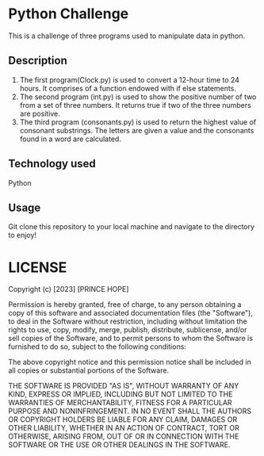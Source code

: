 # Python Challenge
This is a challenge of three programs used to manipulate data in python.

## Description
1. The first program(Clock.py) is used to convert a 12-hour time to 24 hours. It comprises of a function endowed with if else statements.
2. The second program (int.py) is used to show the positive number of two from a set of three numbers. It returns true if two of the three numbers are positive.
3. The third program (consonants.py) is used to return the highest value of consonant substrings. The letters are given a value and the consonants found in a word are calculated. 

## Technology used
Python

## Usage
Git clone this repository to your local machine and navigate to the directory to enjoy!

# LICENSE
Copyright (c) [2023] [PRINCE HOPE]

Permission is hereby granted, free of charge, to any person obtaining a copy of this software and associated documentation files (the "Software"), to deal in the Software without restriction, including without limitation the rights to use, copy, modify, merge, publish, distribute, sublicense, and/or sell copies of the Software, and to permit persons to whom the Software is furnished to do so, subject to the following conditions:

The above copyright notice and this permission notice shall be included in all copies or substantial portions of the Software.

THE SOFTWARE IS PROVIDED "AS IS", WITHOUT WARRANTY OF ANY KIND, EXPRESS OR IMPLIED, INCLUDING BUT NOT LIMITED TO THE WARRANTIES OF MERCHANTABILITY, FITNESS FOR A PARTICULAR PURPOSE AND NONINFRINGEMENT. IN NO EVENT SHALL THE AUTHORS OR COPYRIGHT HOLDERS BE LIABLE FOR ANY CLAIM, DAMAGES OR OTHER LIABILITY, WHETHER IN AN ACTION OF CONTRACT, TORT OR OTHERWISE, ARISING FROM, OUT OF OR IN CONNECTION WITH THE SOFTWARE OR THE USE OR OTHER DEALINGS IN THE SOFTWARE.